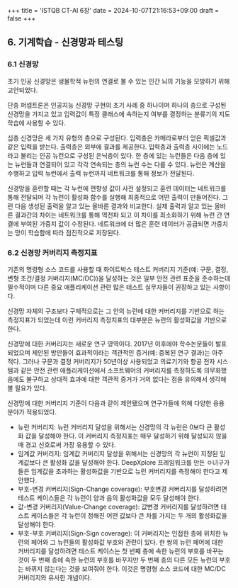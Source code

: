 +++
title = 'ISTQB CT-AI 6장'
date = 2024-10-07T21:16:53+09:00
draft = false
+++

## 6. 기계학습 - 신경망과 테스팅
### 6.1 신경망
초기 인공 신경망은 생물학적 뉴헌의 연결로 볼 수 있는 인간 뇌의 기능을 모방하기 위해 고안되었다.

단층 퍼셉트론은 인공지능 신경망 구현의 초기 사례 중 하나이며 하나의 층으로 구성된 신경망을 가지고 있고 입력값이 특정 클래스에 속하는지 여부를 결정하는 분류기의 지도학습에 사용할 수 있다.

심층 신경망은 세 가지 유형의 층으로 구성된다. 입력층은 카메라로부터 얻은 픽셀값과 같은 입력을 받는다. 출력층은 외부에 결과를 제공한다. 입력층과 출력층 사이에는 노드라고 불리는 인공 뉴런으로 구성된 은닉층이 있다. 한 층에 있는 뉴런들은 다음 층에 있는 뉴런들과 연결되어 있고 각각 연속되는 층의 뉴런 수는 다를 수 있다. 뉴런은 계산을 수행하고 입력 뉴런에서 출력 뉴런까지 네트워크를 통해 정보가 전달된다.

신경망을 훈련할 때는 각 누런에 편향성 값이 사전 설정되고 훈련 데이터는 네트워크를 통해 전달되며 각 뉴런이 활성화 함수를 실행해 최종적으로 어떤 출력이 만들어진다. 그런 다음 생성된 출력을 알고 있는 올바른 결과와 비교한다. 실제 출력과 알고 있는 올바른 결과간의 차이는 네트워크를 통해 역전파 되고 이 차이를 최소화하기 위해 뉴런 간 연결에 부여된 가중치 값이 수정된다. 네트워크에 더 많은 훈련 데이터가 공급되면 가중치는 망이 학습함에 따라 점진적으로 저장된다. 

### 6.2 신경망 커버리지 측정지표
기존의 명령형 소스 코드를 사용할 때 화이트박스 테스트 커버리지 기준(예: 구문, 결정, 변형 조건/결정 커버리지(MC/DC))을 달성하는 것은 일부 안전 관련 표준을 준수하는데 필수적이며 다른 중요 애플리케이션 관련 많은 테스트 실무자들이 권장하고 있는 사항이다.

신경망 자체의 구조보다 구체적으로는 그 안의 뉴런에 대한 커버리지를 기반으로 하는 측정지표가 되었는데 이런 커버리지 측정지표의 대부분은 뉴런의 활성화값을 기반으로 한다.

신경망에 대한 커버리지는 새로운 연구 영역이다. 2017년 이후에야 학수논문들이 발표되었으며 제안된 방안들이 효과적이라는 객관적인 증거(예: 중복된 연구 결과)는 아주 적다. 그러나 구문과 결정 커버리지가 50년이상 사용되었고 의료기기와 항공 전자 시스템과 같은 안전 관련 애플리케이션에서 소프트웨어의 커버리지를 측정하도록 의무화했음에도 불구하고 상대적 효과에 대한 객관적 증거가 거의 없다는 점을 유의해서 생각해 볼 필요가 있다.

신경망에 대한 커버리지 기준이 다음과 같이 제안됐으며 연구가들에 의해 다양한 응용 분야가 적용되었다.
* 뉴런 커버리지: 뉴런 커버리지 달성을 위해서는 신경망의 각 뉴런은 0보다 큰 활성화 값을 달성해야 한다. 이 커버리지 측정지표는 매우 달성하기 위해 달성되지 않을 때 경고 신호로써 가장 유용할 수 있다.
* 임계값 커버리지: 임계값 커버리지 달성을 위해서는 신경망의 각 뉴런이 지정된 임계값보다 큰 활성화 값을 달성해야 한다. DeepXplore 프레임워크를 만든 ㅇ녀구가들은 임계값을 초과하는 활성화값을 기반으로 뉴런 커버리지를 측정해야 한다고 제안했다.
* 부호-변경 커버리지(Sign-Change coverage): 부호변경 커버리지를 달성하려면 테스트 케이스들은 각 뉴런이 양과 음의 활성화값을 모두 달성해야 한다.
* 값-변경 커버리지(Value-Change coverage): 값변경 커버리지를 달성하려면 테스트 케이스들은 각 뉴런이 정해진 어떤 값보다 큰 차를 가지는 두 개의 활성화값을 달성해야 한다.
* 부호-부호 커버리지(Sign-Sign coverage): 이 커버리지는 인접한 층에 위치한 뉴런의 페어와 그 뉴런들의 활성화값 부호와 관련이 있다. 한 쌍의 뉴런 페어에 대한 커버리지를 달성하려면 테스트 케이스는 첫 번째 층에 속한 뉴런의 부호를 바꾸는 것이 두 번째 층에 속한 뉴런의 부호를 바꾸지만 두 번째 층의 다른 모든 뉴런의 부호는 바뀌지 않는다는 것을 보여줘야 한다. 이것은 명령형 소스 코드에 대한 MC/DC 커버리지와 유사한 개념이다.
